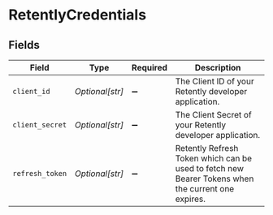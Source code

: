# RetentlyCredentials


## Fields

| Field                                                                                             | Type                                                                                              | Required                                                                                          | Description                                                                                       |
| ------------------------------------------------------------------------------------------------- | ------------------------------------------------------------------------------------------------- | ------------------------------------------------------------------------------------------------- | ------------------------------------------------------------------------------------------------- |
| `client_id`                                                                                       | *Optional[str]*                                                                                   | :heavy_minus_sign:                                                                                | The Client ID of your Retently developer application.                                             |
| `client_secret`                                                                                   | *Optional[str]*                                                                                   | :heavy_minus_sign:                                                                                | The Client Secret of your Retently developer application.                                         |
| `refresh_token`                                                                                   | *Optional[str]*                                                                                   | :heavy_minus_sign:                                                                                | Retently Refresh Token which can be used to fetch new Bearer Tokens when the current one expires. |
